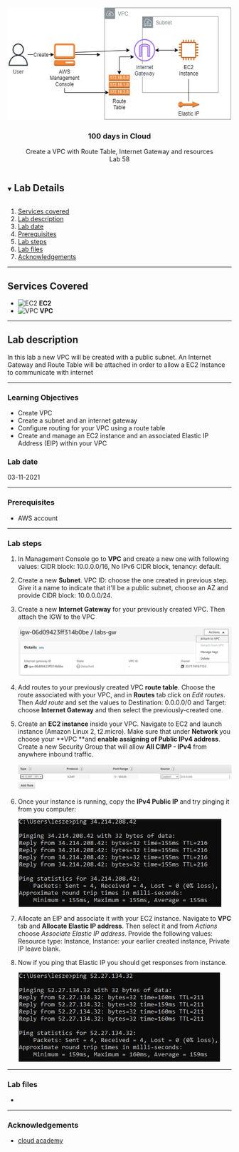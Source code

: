 

<br />

<p align="center">
  <a href="img/">
    <img src="img/lab58_diagram.jpg" alt="cloudofthings" width="532" height="252">
  </a>
  <h3 align="center">100 days in Cloud</h3>
<p align="center">
    Create a VPC with Route Table, Internet Gateway and resources
    <br />
    Lab 58
    <br />
  </p>





</p>

<details open="open">
  <summary><h2 style="display: inline-block">Lab Details</h2></summary>
  <ol>
    <li><a href="#services-covered">Services covered</a>
    <li><a href="#lab-description">Lab description</a></li>
    </li>
    <li><a href="#lab-date">Lab date</a></li>
    <li><a href="#prerequisites">Prerequisites</a></li>    
    <li><a href="#lab-steps">Lab steps</a></li>
    <li><a href="#lab-files">Lab files</a></li>
    <li><a href="#acknowledgements">Acknowledgements</a></li>
  </ol>
</details>

---

## Services Covered
* ![EC2](https://github.com/CloudedThings/100-Days-in-Cloud/blob/main/images/AmazonEC2.png) **EC2**
* ![VPC](https://github.com/CloudedThings/100-Days-in-Cloud/blob/main/images/VPC.png) **VPC**
---

## Lab description

In this lab a new VPC will be created with a public subnet. An Internet Gateway and Route Table will be attached in order to allow a EC2 Instance to communicate with internet 

---


### Learning Objectives

* Create VPC
* Create a subnet and an internet gateway
* Configure routing for your VPC using a route table
* Create and manage an EC2 instance and an associated Elastic IP Address (EIP) within your VPC

### Lab date
03-11-2021

---

### Prerequisites
* AWS account

---

### Lab steps
1. In Management Console go to **VPC** and create a new one with following values: CIDR block: 10.0.0.0/16, No IPv6 CIDR block, tenancy: default.

2. Create a new **Subnet**. VPC ID: choose the one created in previous step. Give it a name to indicate that it'll be a public subnet, choose an AZ and provide CIDR block: 10.0.0.0/24. 

3. Create a new **Internet Gateway** for your previously created VPC. Then attach the IGW to the VPC

   <img src="img/lab58_attachIGW.jpg" alt="attachIGW" style="zoom:67%;" />

4. Add routes to your previously created VPC **route table**. Choose the route associated with your VPC, and in **Routes** tab click on *Edit routes*. Then *Add route* and set the values to Destination: 0.0.0.0/0 and Target: choose **Internet Gateway** and then select the previously-created one.

5. Create an **EC2 instance** inside your VPC. Navigate to EC2 and launch instance (Amazon Linux 2, t2.micro). Make sure that under **Network** you choose your **VPC **and **enable assigning of Public IPv4 address**. Create a new Security Group that will allow **All CIMP - IPv4** from anywhere inbound traffic. 

   ![securitygroup](img/lab58_sg.jpg)

6. Once your instance is running, copy the **IPv4 Public IP** and try pinging it from you computer:

   ![ping](img/lab58_ping.jpg)

7. Allocate an EIP and associate it with your EC2 instance. Navigate to **VPC** tab and **Allocate Elastic IP address**. Then select it and from *Actions* choose *Associate Elastic IP address*. Provide the following values: Resource type: Instance, Instance: your earlier created instance, Private IP leave blank. 

8. Now if you ping that Elastic IP you should get responses from instance. 

   ![ping2](img/lab58_ping2.jpg)

---

### Lab files
* 
---

### Acknowledgements
* [cloud academy](https://cloudacademy.com/lab/introduction-virtual-private-cloud-vpc/?context_id=954&context_resource=lp)

